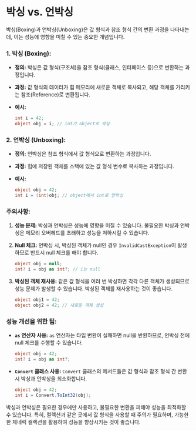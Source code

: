 # 박싱 vs. 언박싱

박싱(Boxing)과 언박싱(Unboxing)은 값 형식과 참조 형식 간의 변환 과정을 나타내는데, 이는 성능에 영향을 미칠 수 있는 중요한 개념입니다.

### 1. 박싱 (Boxing):

- **정의:** 박싱은 값 형식(구조체)을 참조 형식(클래스, 인터페이스 등)으로 변환하는 과정입니다.
  
- **과정:** 값 형식의 데이터가 힙 메모리에 새로운 객체로 복사되고, 해당 객체를 가리키는 참조(Reference)로 변환됩니다.
  
- **예시:**

    ```csharp
    int i = 42;
    object obj = i; // int가 object로 박싱
    ```

### 2. 언박싱 (Unboxing):

- **정의:** 언박싱은 참조 형식에서 값 형식으로 변환하는 과정입니다.
  
- **과정:** 힙에 저장된 객체를 스택에 있는 값 형식 변수로 복사하는 과정입니다.
  
- **예시:**

    ```csharp
    object obj = 42;
    int i = (int)obj; // object에서 int로 언박싱
    ```

### 주의사항:

1. **성능 문제:** 박싱과 언박싱은 성능에 영향을 미칠 수 있습니다. 불필요한 박싱과 언박싱은 메모리 오버헤드를 초래하고 성능을 저하시킬 수 있습니다.

2. **Null 체크:** 언박싱 시, 박싱된 객체가 null인 경우 `InvalidCastException`이 발생하므로 반드시 null 체크를 해야 합니다.

    ```csharp
    object obj = null;
    int? i = obj as int?; // i는 null
    ```

3. **박싱된 객체 재사용:** 같은 값 형식을 여러 번 박싱하면 각각 다른 객체가 생성되므로 성능 문제가 발생할 수 있습니다. 박싱된 객체를 재사용하는 것이 좋습니다.

    ```csharp
    object obj1 = 42;
    object obj2 = 42; // 새로운 객체 생성
    ```

### 성능 개선을 위한 팁:

- **`as` 연산자 사용:** `as` 연산자는 타입 변환이 실패하면 null을 반환하므로, 언박싱 전에 null 체크를 수행할 수 있습니다.

    ```csharp
    object obj = 42;
    int? i = obj as int?;
    ```

- **`Convert` 클래스 사용:** `Convert` 클래스의 메서드들은 값 형식과 참조 형식 간 변환 시 박싱과 언박싱을 최소화합니다.

    ```csharp
    object obj = 42;
    int i = Convert.ToInt32(obj);
    ```

박싱과 언박싱은 필요한 경우에만 사용하고, 불필요한 변환을 피해야 성능을 최적화할 수 있습니다. 특히, 컬렉션과 같은 곳에서 값 형식을 사용할 때 주의가 필요하며, 가능한한 제네릭 컬렉션을 활용하여 성능을 향상시키는 것이 좋습니다.